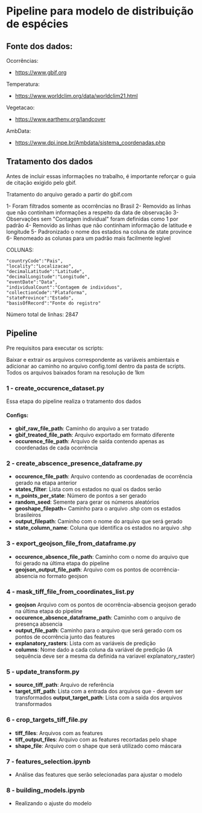 # Pipeline para modelo de distribuição de espécies

## Fonte dos dados:
Ocorrências:
- https://www.gbif.org

Temperatura:
- https://www.worldclim.org/data/worldclim21.html

Vegetacao:
- https://www.earthenv.org/landcover

AmbData:
- https://www.dpi.inpe.br/Ambdata/sistema_coordenadas.php

## Tratamento dos dados

Antes de incluir essas informações no trabalho, é importante reforçar o guia de citação exigido pelo gbif.

Tratamento do arquivo gerado a partir do gbif.com

1- Foram filtrados somente as ocorrências no Brasil
2- Removido as linhas que não continham informações a respeito da data de observação
3- Observações sem "Contagem individual" foram definidas como 1 por padrão
4- Removido as linhas que não continham informação de latitude e longitude
5- Padronizado o nome dos estados na coluna de state province
6- Renomeado as colunas para um padrão mais facilmente legível

COLUNAS:

    "countryCode":"Pais",
    "locality":"Localizacao",
    "decimalLatitude":"Latitude",
    "decimalLongitude":"Longitude",
    "eventDate":"Data",
    "individualCount":"Contagem de individuos",
    "collectionCode":"Plataforma",
    "stateProvince":"Estado",
    "basisOfRecord":"Fonte do registro"

Número total de linhas: 2847

## Pipeline

Pre requisitos para executar os scripts:

Baixar e extrair os arquivos correspondente as variáveis ambientais e adicionar ao caminho no arquivo config.toml dentro da pasta de scripts. Todos os arquivos baixados foram na resolução de 1km

### 1 - create_occurence_dataset.py
Essa etapa do pipeline realiza o tratamento dos dados

#### Configs:
- **gbif_raw_file_path**: Caminho do arquivo a ser tratado
- **gbif_treated_file_path**: Arquivo exportado em formato diferente
- **occurence_file_path**: Arquivo de saída contendo apenas as coordenadas de cada ocorrência
  
### 2 - create_abscence_presence_dataframe.py
- **occurence_file_path**: Arquivo contendo as coordenadas de ocorrência gerado na etapa anterior
- **states_filter**: Lista com os estados no qual os dados serão 
- **n_points_per_state**: Número de pontos a ser gerado
- **random_seed**: Semente para gerar os números aleatórios
- **geoshape_filepath**= Caminho para o arquivo .shp com os estados brasileiros
- **output_filepath**: Caminho com o nome do arquivo que será gerado
- **state_column_name**: Coluna que identifica os estados no arquivo .shp

### 3 - export_geojson_file_from_dataframe.py
- **occurence_absence_file_path**: Caminho com o nome do arquivo que foi gerado na última etapa do pipeline
- **geojson_output_file_path**: Arquivo com os pontos de ocorrência-absencia no formato geojson

### 4 - mask_tiff_file_from_coordinates_list.py
- **geojson** Arquivo com os pontos de ocorrência-absencia geojson gerado na última etapa do pipeline
- **occurence_absence_dataframe_path**: Caminho com o arquivo de presença absencia
- **output_file_path**: Caminho para o arquivo que será gerado com os pontos de ocorrência junto das features
- **explanatory_rasters**: Lista com as variáveis de predição
- **columns**: Nome dado a cada coluna da variável de predição (A sequência deve ser a mesma da definida na variavel explanatory_raster)

### 5 - update_transform.py
- **source_tiff_path**: Arquivo de referência
- **target_tiff_path**: Lista com a entrada dos arquivos que - devem ser transformados
**output_target_path**: Lista com a saida dos arquivos transformados
### 6 - crop_targets_tiff_file.py
- **tiff_files**: Arquivos com as features
- **tiff_output_files**: Arquivo com as features recortadas pelo shape
- **shape_file**: Arquivo com o shape que será utilizado como máscara
### 7 - features_selection.ipynb
- Análise das features que serão selecionadas para ajustar o modelo
### 8 - building_models.ipynb
- Realizando o ajuste do modelo